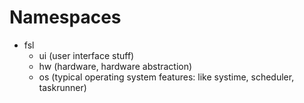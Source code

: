# Namespaces

* fsl
   * ui (user interface stuff)
   * hw (hardware, hardware abstraction)
   * os (typical operating system features: like systime, scheduler, taskrunner)
